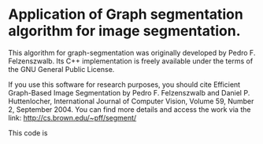 # Application of Graph segmentation algorithm for image segmentation.

This algorithm for graph-segmentation was originally developed by Pedro F. Felzenszwalb. Its C++ implementation is freely available under the terms of the GNU General Public License.

If you use this software for research purposes, you should cite Efficient Graph-Based Image Segmentation by Pedro F. Felzenszwalb and Daniel P. Huttenlocher, International Journal of Computer Vision, Volume 59, Number 2, September 2004. You can find more details and access the work via the link: http://cs.brown.edu/~pff/segment/

This code is 
